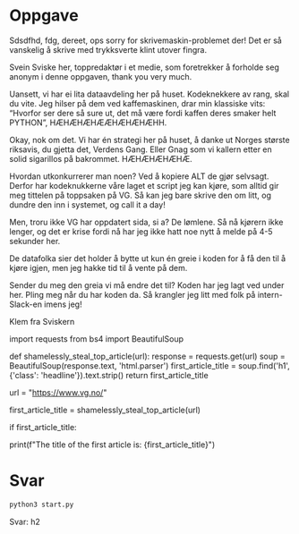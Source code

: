 # Oppgave

Sdsdfhd, fdg, dereet,
ops sorry for skrivemaskin-problemet der! Det er så vanskelig å skrive med trykksverte klint utover fingra.

Svein Sviske her, toppredaktør i et medie, som foretrekker å forholde seg anonym i denne oppgaven, thank you very much.

Uansett, vi har ei lita dataavdeling her på huset. Kodeknekkere av rang, skal du vite. Jeg hilser på dem ved kaffemaskinen, drar min klassiske vits: “Hvorfor ser dere så sure ut, det må være fordi kaffen deres smaker helt PYTHON”, HÆHÆHÆHÆÆHÆHÆHÆHH.

Okay, nok om det. Vi har én strategi her på huset, å danke ut Norges største riksavis, du gjetta det, Verdens Gang. Eller Gnag som vi kallern etter en solid sigarillos på bakrommet. HÆHÆHÆHÆHÆ.

Hvordan utkonkurrerer man noen? Ved å kopiere ALT de gjør selvsagt. Derfor har kodeknukkerne våre laget et script jeg kan kjøre, som alltid gir meg tittelen på toppsaken på VG. Så kan jeg bare skrive den om litt, og dundre den inn i systemet, og call it a day!

Men, troru ikke VG har oppdatert sida, si a? De lømlene. Så nå kjørern ikke lenger, og det er krise fordi nå har jeg ikke hatt noe nytt å melde på 4-5 sekunder her.

De datafolka sier det holder å bytte ut kun én greie i koden for å få den til å kjøre igjen, men jeg hakke tid til å vente på dem.

Sender du meg den greia vi må endre det til? Koden har jeg lagt ved under her. Pling meg når du har koden da. Så krangler jeg litt med folk på intern-Slack-en imens jeg!

Klem fra Sviskern

import requests
from bs4 import BeautifulSoup

def shamelessly_steal_top_article(url):
response = requests.get(url)
soup = BeautifulSoup(response.text, 'html.parser')
first_article_title = soup.find('h1', {'class': 'headline'}).text.strip()
return first_article_title

url = "https://www.vg.no/"

first_article_title = shamelessly_steal_top_article(url)

if first_article_title:

print(f"The title of the first article is: {first_article_title}")

# Svar

```sh
python3 start.py

```

Svar: h2
